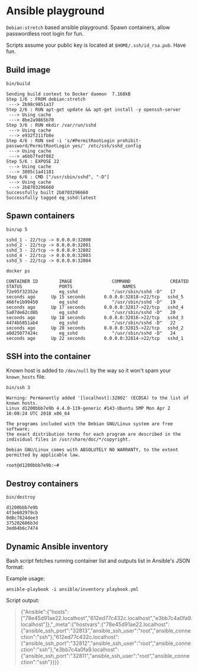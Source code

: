 Ansible playground
==================

`Debian:stretch` based ansible playground. Spawn containers, allow passwordless root login for fun.

Scripts assume your public key is located at `$HOME/.ssh/id_rsa.pub`. Have fun.

## Build image

`bin/build`

```
Sending build context to Docker daemon  7.168kB
Step 1/6 : FROM debian:stretch
 ---> 2b98c9851a37
Step 2/6 : RUN apt-get update && apt-get install -y openssh-server
 ---> Using cache
 ---> 8be2a9865b70
Step 3/6 : RUN mkdir /var/run/sshd
 ---> Using cache
 ---> e932f211fb8e
Step 4/6 : RUN sed -i 's/#PermitRootLogin prohibit-password/PermitRootLogin yes/' /etc/ssh/sshd_config
 ---> Using cache
 ---> a6bb7fedf882
Step 5/6 : EXPOSE 22
 ---> Using cache
 ---> 3805c1a41181
Step 6/6 : CMD ["/usr/sbin/sshd", "-D"]
 ---> Using cache
 ---> 2b8703296660
Successfully built 2b8703296660
Successfully tagged eg_sshd:latest
```

## Spawn containers

`bin/up 5`

```
sshd_1 - 22/tcp -> 0.0.0.0:32800
sshd_2 - 22/tcp -> 0.0.0.0:32801
sshd_3 - 22/tcp -> 0.0.0.0:32802
sshd_4 - 22/tcp -> 0.0.0.0:32803
sshd_5 - 22/tcp -> 0.0.0.0:32804
```

`docker ps`

```
CONTAINER ID        IMAGE               COMMAND               CREATED             STATUS              PORTS                   NAMES
72e95f32352e        eg_sshd             "/usr/sbin/sshd -D"   17 seconds ago      Up 15 seconds       0.0.0.0:32818->22/tcp   sshd_5
466fe1b99450        eg_sshd             "/usr/sbin/sshd -D"   19 seconds ago      Up 17 seconds       0.0.0.0:32817->22/tcp   sshd_4
5a07de62cd8b        eg_sshd             "/usr/sbin/sshd -D"   20 seconds ago      Up 18 seconds       0.0.0.0:32816->22/tcp   sshd_3
4474b5851ab4        eg_sshd             "/usr/sbin/sshd -D"   22 seconds ago      Up 20 seconds       0.0.0.0:32815->22/tcp   sshd_2
a0d25077424c        eg_sshd             "/usr/sbin/sshd -D"   24 seconds ago      Up 22 seconds       0.0.0.0:32814->22/tcp   sshd_1
```

## SSH into the container

Known host is added to `/dev/null` by the way so it won't spam your `known_hosts` file.

`bin/ssh 3`

```
Warning: Permanently added '[localhost]:32802' (ECDSA) to the list of known hosts.
Linux d1200bbb7e9b 4.4.0-119-generic #143-Ubuntu SMP Mon Apr 2 16:08:24 UTC 2018 x86_64

The programs included with the Debian GNU/Linux system are free software;
the exact distribution terms for each program are described in the
individual files in /usr/share/doc/*/copyright.

Debian GNU/Linux comes with ABSOLUTELY NO WARRANTY, to the extent
permitted by applicable law.

root@d1200bbb7e9b:~#
```

## Destroy containers

`bin/destroy`

```
d1200bbb7e9b
4f3e602979cb
0d8c7824dee3
375202686b3d
3ed64b6c7474
```

## Dynamic Ansible inventory

Bash script fetches running container list and outputs list in Ansible's JSON format:

Example usage:

`ansible-playbook -i ansible/inventory playbook.yml`

Script output:

> {"Ansible":{"hosts":["78e45d91ae22.localhost","612ed77c432c.localhost","e3bb7c4a0fa9.localhost"]},"_meta":{"hostvars":{"78e45d91ae22.localhost":{"ansible_ssh_port":"32813","ansible_ssh_user":"root","ansible_connection":"ssh"},"612ed77c432c.localhost":{"ansible_ssh_port":"32812","ansible_ssh_user":"root","ansible_connection":"ssh"},"e3bb7c4a0fa9.localhost":{"ansible_ssh_port":"32811","ansible_ssh_user":"root","ansible_connection":"ssh"}}}}
